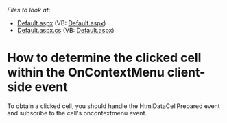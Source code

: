 <!-- default file list -->
*Files to look at*:

* [Default.aspx](./CS/WebSite/Default.aspx) (VB: [Default.aspx](./VB/WebSite/Default.aspx))
* [Default.aspx.cs](./CS/WebSite/Default.aspx.cs) (VB: [Default.aspx](./VB/WebSite/Default.aspx))
<!-- default file list end -->
# How to determine the clicked cell within the OnContextMenu client-side event


<p>To obtain a clicked cell, you should handle the HtmlDataCellPrepared event and subscribe to the cell's oncontextmenu event.</p>

<br/>


